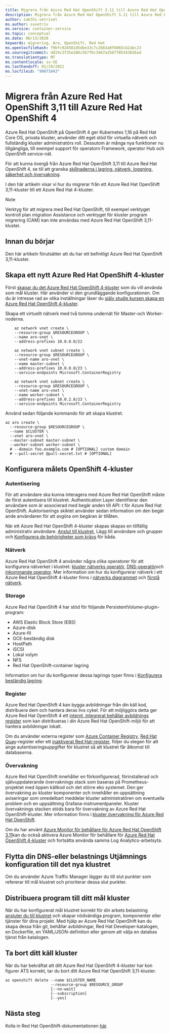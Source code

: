 ```yaml
---
title: Migrera från Azure Red Hat OpenShift 3.11 till Azure Red Hat OpenShift 4
description: Migrera från Azure Red Hat OpenShift 3.11 till Azure Red Hat OpenShift 4
author: sakthi-vetrivel
ms.author: suvetriv
ms.service: container-service
ms.topic: conceptual
ms.date: 08/13/2020
keywords: migrering, Aro, OpenShift, Red Hat
ms.openlocfilehash: f9bfc924581d5dbe33c7c2683a0f6083cb2abc23
ms.sourcegitcommit: dd24c3f35e286c5b7f6c3467a256ff85343826ad
ms.translationtype: MT
ms.contentlocale: sv-SE
ms.lasthandoff: 01/29/2021
ms.locfileid: "99071043"
---
```

# <a name="migrate-from-azure-red-hat-openshift-311-to-azure-red-hat-openshift-4"></a>Migrera från Azure Red Hat OpenShift 3,11 till Azure Red Hat OpenShift 4

Azure Red Hat OpenShift på OpenShift 4 ger Kubernetes 1,16 på Red Hat Core OS, privata kluster, använder ditt eget stöd för virtuella nätverk och fullständig kluster administratörs roll. Dessutom är många nya funktioner nu tillgängliga, till exempel support för operatorn Framework, operator Hub och OpenShift service-nät.

För att kunna övergå från Azure Red Hat OpenShift 3,11 till Azure Red Hat OpenShift 4, se till att granska [skillnaderna i lagring, nätverk, loggning, säkerhet och övervakning](https://docs.openshift.com/container-platform/4.4/migration/migrating_3_4/planning-migration-3-to-4.html).

I den här artikeln visar vi hur du migrerar från ett Azure Red Hat OpenShift 3,11-kluster till ett Azure Red Hat 4-kluster.

> [!NOTE]
> Verktyg för att migrera med Red Hat OpenShift, till exempel verktyget kontroll plan migration Assistance och verktyget för kluster program migrering (CAM) kan inte användas med Azure Red Hat OpenShift 3,11-kluster.

## <a name="before-you-begin"></a>Innan du börjar

Den här artikeln förutsätter att du har ett befintligt Azure Red Hat OpenShift 3,11-kluster.

## <a name="create-a-target-azure-red-hat-openshift-4-cluster"></a>Skapa ett nytt Azure Red Hat OpenShift 4-kluster

Först [skapar du det Azure Red Hat OpenShift 4-kluster](tutorial-create-cluster.md) som du vill använda som mål kluster. Här använder vi den grundläggande konfigurationen. Om du är intresse rad av olika inställningar läser du [själv studie kursen skapa en Azure Red Hat OpenShift 4-kluster](tutorial-create-cluster.md).

Skapa ett virtuellt nätverk med två tomma undernät för Master-och Worker-noderna.

```azurecli-interactive
    az network vnet create \
    --resource-group $RESOURCEGROUP \
    --name aro-vnet \
    --address-prefixes 10.0.0.0/22

    az network vnet subnet create \
    --resource-group $RESOURCEGROUP \
    --vnet-name aro-vnet \
    --name master-subnet \
    --address-prefixes 10.0.0.0/23 \
    --service-endpoints Microsoft.ContainerRegistry

    az network vnet subnet create \
    --resource-group $RESOURCEGROUP \
    --vnet-name aro-vnet \
    --name worker-subnet \
    --address-prefixes 10.0.2.0/23 \
    --service-endpoints Microsoft.ContainerRegistry
```

Använd sedan följande kommando för att skapa klustret.

```azurecli-interactive
az aro create \
  --resource-group $RESOURCEGROUP \
  --name $CLUSTER \
  --vnet aro-vnet \
  --master-subnet master-subnet \
  --worker-subnet worker-subnet \
  # --domain foo.example.com # [OPTIONAL] custom domain
  # --pull-secret @pull-secret.txt # [OPTIONAL]
```

## <a name="configure-the-target-openshift-4-cluster"></a>Konfigurera målets OpenShift 4-kluster

### <a name="authentication"></a>Autentisering

För att användare ska kunna interagera med Azure Red Hat OpenShift måste de först autentisera till klustret. Authentication Layer identifierar den användare som är associerad med begär anden till API: t för Azure Red Hat OpenShift. Auktoriserings skiktet använder sedan information om den begär ande användaren för att avgöra om begäran är tillåten.

När ett Azure Red Hat OpenShift 4-kluster skapas skapas en tillfällig administrativ användare. [Anslut till klustret](tutorial-connect-cluster.md), Lägg till användare och grupper och [Konfigurera de behörigheter som krävs](https://docs.openshift.com/container-platform/4.6/authentication/understanding-authentication.html) för båda.

### <a name="networking"></a>Nätverk

Azure Red Hat OpenShift 4 använder några olika operatorer för att konfigurera nätverket i klustret: [kluster nätverks operatör](https://docs.openshift.com/container-platform/4.6/networking/cluster-network-operator.html#nw-cluster-network-operator_cluster-network-operator), [DNS-operatör](https://docs.openshift.com/container-platform/4.6/networking/dns-operator.html)och [inkommande operator](https://docs.openshift.com/container-platform/4.6/networking/ingress-operator.html). Mer information om hur du konfigurerar nätverk i ett Azure Red Hat OpenShift 4-kluster finns i [nätverks diagrammet](concepts-networking.md) och [förstå nätverk](https://docs.openshift.com/container-platform/4.6/networking/understanding-networking.html).

### <a name="storage"></a>Storage
Azure Red Hat OpenShift 4 har stöd för följande PersistentVolume-plugin-program:

- AWS Elastic Block Store (EBS)
- Azure-disk
- Azure-fil
- GCE-beständig disk
- HostPath
- iSCSI
- Lokal volym
- NFS
- Red Hat OpenShift-container lagring

Information om hur du konfigurerar dessa lagrings typer finns i [Konfigurera beständig lagring](https://access.redhat.com/documentation/azure_red_hat_openshift/4/html/storage/configuring-persistent-storage).

### <a name="registry"></a>Register

Azure Red Hat OpenShift 4 kan bygga avbildningar från din käll kod, distribuera dem och hantera deras livs cykel. För att möjliggöra detta ger Azure Red Hat OpenShift 4 ett [internt, integrerat behållar avbildnings register](https://docs.openshift.com/container-platform/4.6/registry/registry-options.html) som kan distribueras i din Azure Red Hat OpenShift-miljö för att hantera avbildningar lokalt.

Om du använder externa register som [Azure Container Registry](../container-registry/index.yml), [Red Hat Quay](ttps://docs.openshift.com/container-platform/4.6/registry/registry-options.html#registry-quay-overview_registry-options)-register eller ett [inaktiverat Red Hat-register](https://docs.openshift.com/container-platform/4.6/registry/registry-options.html#registry-authentication-enabled-registry-overview_registry-options), följer du stegen för att ange autentiseringsuppgifter för klustret så att klustret får åtkomst till databaserna.

### <a name="monitoring"></a>Övervakning

Azure Red Hat OpenShift innehåller en förkonfigurerad, förinstallerad och självuppdaterande övervaknings stack som baseras på Prometheus-projektet med öppen källkod och det större eko systemet. Den ger övervakning av kluster komponenter och innehåller en uppsättning aviseringar som omedelbart meddelar kluster administratören om eventuella problem och en uppsättning Grafana-instrumentpaneler. Kluster övervaknings stacken stöds bara för övervakning av Azure Red Hat OpenShift-kluster. Mer information finns i [kluster övervakning för Azure Red Hat OpenShift](https://docs.openshift.com/container-platform/4.6/monitoring/understanding-the-monitoring-stack.html).

Om du har använt [Azure Monitor för behållare för Azure Red Hat OpenShift 3,11](../azure-monitor/insights/container-insights-azure-redhat-setup.md)kan du också aktivera Azure Monitor för behållare för [Azure Red Hat OpenShift 4-kluster](../azure-monitor/insights/container-insights-azure-redhat4-setup.md) och fortsätta använda samma Log Analytics-arbetsyta.

## <a name="move-your-dns-or-load-balancer-configuration-to-the-new-cluster"></a>Flytta din DNS-eller belastnings Utjämnings konfiguration till det nya klustret

Om du använder Azure Traffic Manager lägger du till slut punkter som refererar till mål klustret och prioriterar dessa slut punkter.

## <a name="deploy-application-to-your-target-cluster"></a>Distribuera program till ditt mål kluster

När du har konfigurerat mål klustret korrekt för din arbets belastning [ansluter du till klustret](tutorial-connect-cluster.md) och skapar nödvändiga program, komponenter eller tjänster för dina projekt. Med hjälp av Azure Red Hat OpenShift kan du skapa dessa från git, behållar avbildningar, Red Hat Developer-katalogen, en Dockerfile, en YAML/JSON-definition eller genom att välja en databas tjänst från katalogen.

## <a name="delete-your-source-cluster"></a>Ta bort ditt käll kluster
När du har bekräftat att ditt Azure Red Hat OpenShift 4-kluster har kon figurer ATS korrekt, tar du bort ditt Azure Red Hat OpenShift 3,11-kluster.

```
az openshift delete --name $CLUSTER_NAME
                    --resource-group $RESOURCE_GROUP
                    [--no-wait]
                    [--subscription]
                    [--yes]
```
## <a name="next-steps"></a>Nästa steg
Kolla in Red Hat OpenShift-dokumentationen [här](https://docs.openshift.com/container-platform/4.6/welcome/index.html).
